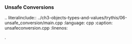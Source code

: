 ### Unsafe Conversions



.. literalinclude:: ../ch3-objects-types-and-values/trythis/06-unsafe_conversion/main.cpp
   :language: cpp
   :caption: unsafeconversion.cpp
   :linenos:


.

